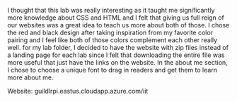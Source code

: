 I thought that this lab was really interesting as it taught me significantly more knowledge about CSS and HTML and I felt that giving us full reign of our websites was a great idea to teach us more about both of those. I chose the red and black design after taking inspiration from my favorite color pairing and I feel like both of those colors complement each other really well. for my lab folder, I decided to have the website with zip files instead of a landing page for each lab since I felt that downloading the entire file was more useful that just have the links on the website. In the about me section, I chose to  choose a unique font to drag in readers and get them to learn more about me.









Website: guildlrpi.eastus.cloudapp.azure.com/iit

